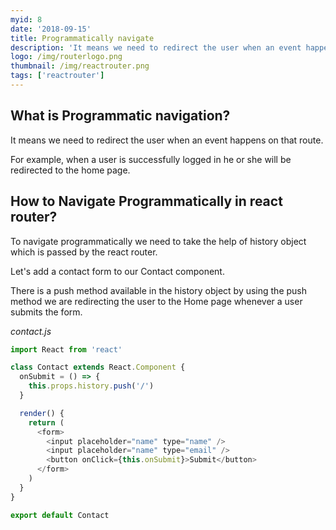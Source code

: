 ```yaml
---
myid: 8
date: '2018-09-15'
title: Programmatically navigate
description: 'It means we need to redirect the user when an event happens on that route. For example when a user login in the facebook that user will be redirected to the home page.'
logo: /img/routerlogo.png
thumbnail: /img/reactrouter.png
tags: ['reactrouter']
---
```


## What is Programmatic navigation?

It means we need to redirect the user when an event happens on that route.

For example, when a user is successfully logged in he or she will be redirected to the home page.

## How to Navigate Programmatically in react router?

To navigate programmatically we need to take the help of history object which is passed by the react router.

Let's add a contact form to our Contact component.

There is a push method available in the history object by using the push method we are redirecting the user to the Home page whenever a user submits the form.

_contact.js_

```js
import React from 'react'

class Contact extends React.Component {
  onSubmit = () => {
    this.props.history.push('/')
  }

  render() {
    return (
      <form>
        <input placeholder="name" type="name" />
        <input placeholder="name" type="email" />
        <button onClick={this.onSubmit}>Submit</button>
      </form>
    )
  }
}

export default Contact
```
